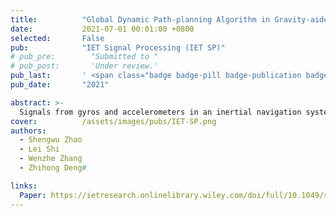 ```yaml
---
title:          "Global Dynamic Path-planning Algorithm in Gravity-aided Inertial Navigation System"
date:           2021-07-01 00:01:00 +0800
selected:       False
pub:            "IET Signal Processing (IET SP)"
# pub_pre:        "Submitted to "
# pub_post:       'Under review.'
pub_last:       ' <span class="badge badge-pill badge-publication badge-info">Journal</span>'
pub_date:       "2021"

abstract: >-
  Signals from gyros and accelerometers in an inertial navigation system (INS) can be processed to obtain navigation information while its errors accumulate with time. A path with long-term characteristics is more likely to encounter unpredictable dynamic conditions. To deal with such problems, this work improves the global static path-planning algorithm based on the A* algorithm, and the local dynamic path-planning algorithm based on dynamic window approach (DWA). In the global planning algorithm, the gravity index and the heading index are incorporated into the cost function of the A* algorithm to consider the mismatches and the deflection of the path. Furthermore, the search method of the A* algorithm is also improved. In the local planning algorithm, the motion model of the DWA algorithm is improved to a high-precision model and expressed in a geographic coordinate system. Finally, the improved global static planning and local dynamic planning are combined as the global dynamic path-planning algorithm of an underwater vehicle. The simulation results show that the global dynamic path-planning algorithm proposed can realise obstacle-free navigation of the underwater vehicle.
cover:          /assets/images/pubs/IET-SP.png
authors:
  - Shengwu Zhao
  - Lei Shi
  - Wenzhe Zhang
  - Zhihong Deng#

links:
  Paper: https://ietresearch.onlinelibrary.wiley.com/doi/full/10.1049/sil2.12056
---
```

